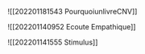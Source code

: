 ![[202201181543 PourquoiunlivreCNV]]

![[202201140952 Ecoute Empathique]]

![[202201141555 Stimulus]]